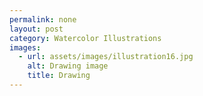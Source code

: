 ```yaml
---
permalink: none
layout: post
category: Watercolor Illustrations
images:   
  - url: assets/images/illustration16.jpg
    alt: Drawing image
    title: Drawing
---
```

